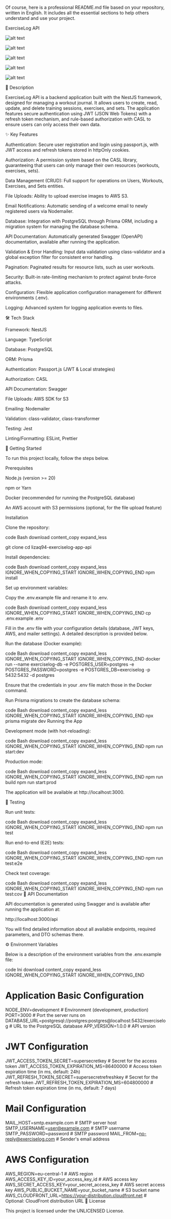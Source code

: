 Of course, here is a professional README.md file based on your repository, written in English. It includes all the essential sections to help others understand and use your project.

ExerciseLog API

![alt text](https://img.shields.io/badge/NestJS-^11.0-red?style=for-the-badge&logo=nestjs)


![alt text](https://img.shields.io/badge/Prisma-^6.4-blueviolet?style=for-the-badge&logo=prisma)


![alt text](https://img.shields.io/badge/PostgreSQL-blue?style=for-the-badge&logo=postgresql)


![alt text](https://img.shields.io/badge/TypeScript-^5.8-blue?style=for-the-badge&logo=typescript)


![alt text](https://img.shields.io/badge/JWT-black?style=for-the-badge&logo=jsonwebtokens)

📖 Description

ExerciseLog API is a backend application built with the NestJS framework, designed for managing a workout journal. It allows users to create, read, update, and delete training sessions, exercises, and sets. The application features secure authentication using JWT (JSON Web Tokens) with a refresh token mechanism, and rule-based authorization with CASL to ensure users can only access their own data.

✨ Key Features

Authentication: Secure user registration and login using passport.js, with JWT access and refresh tokens stored in httpOnly cookies.

Authorization: A permission system based on the CASL library, guaranteeing that users can only manage their own resources (workouts, exercises, sets).

Data Management (CRUD): Full support for operations on Users, Workouts, Exercises, and Sets entities.

File Uploads: Ability to upload exercise images to AWS S3.

Email Notifications: Automatic sending of a welcome email to newly registered users via Nodemailer.

Database: Integration with PostgreSQL through Prisma ORM, including a migration system for managing the database schema.

API Documentation: Automatically generated Swagger (OpenAPI) documentation, available after running the application.

Validation & Error Handling: Input data validation using class-validator and a global exception filter for consistent error handling.

Pagination: Paginated results for resource lists, such as user workouts.

Security: Built-in rate-limiting mechanism to protect against brute-force attacks.

Configuration: Flexible application configuration management for different environments (.env).

Logging: Advanced system for logging application events to files.

🛠️ Tech Stack

Framework: NestJS

Language: TypeScript

Database: PostgreSQL

ORM: Prisma

Authentication: Passport.js (JWT & Local strategies)

Authorization: CASL

API Documentation: Swagger

File Uploads: AWS SDK for S3

Emailing: Nodemailer

Validation: class-validator, class-transformer

Testing: Jest

Linting/Formatting: ESLint, Prettier

🚀 Getting Started

To run this project locally, follow the steps below.

Prerequisites

Node.js (version >= 20)

npm or Yarn

Docker (recommended for running the PostgreSQL database)

An AWS account with S3 permissions (optional, for the file upload feature)

Installation

Clone the repository:

code
Bash
download
content_copy
expand_less

git clone <your-repository-url>
cd lizaq94-exerciselog-app-api

Install dependencies:

code
Bash
download
content_copy
expand_less
IGNORE_WHEN_COPYING_START
IGNORE_WHEN_COPYING_END
npm install

Set up environment variables:

Copy the .env.example file and rename it to .env.

code
Bash
download
content_copy
expand_less
IGNORE_WHEN_COPYING_START
IGNORE_WHEN_COPYING_END
cp .env.example .env

Fill in the .env file with your configuration details (database, JWT keys, AWS, and mailer settings). A detailed description is provided below.

Run the database (Docker example):

code
Bash
download
content_copy
expand_less
IGNORE_WHEN_COPYING_START
IGNORE_WHEN_COPYING_END
docker run --name exerciselog-db -e POSTGRES_USER=postgres -e POSTGRES_PASSWORD=postgres -e POSTGRES_DB=exerciselog -p 5432:5432 -d postgres

Ensure that the credentials in your .env file match those in the Docker command.

Run Prisma migrations to create the database schema:

code
Bash
download
content_copy
expand_less
IGNORE_WHEN_COPYING_START
IGNORE_WHEN_COPYING_END
npx prisma migrate dev
Running the App

Development mode (with hot-reloading):

code
Bash
download
content_copy
expand_less
IGNORE_WHEN_COPYING_START
IGNORE_WHEN_COPYING_END
npm run start:dev

Production mode:

code
Bash
download
content_copy
expand_less
IGNORE_WHEN_COPYING_START
IGNORE_WHEN_COPYING_END
npm run build
npm run start:prod

The application will be available at http://localhost:3000.

🧪 Testing

Run unit tests:

code
Bash
download
content_copy
expand_less
IGNORE_WHEN_COPYING_START
IGNORE_WHEN_COPYING_END
npm run test

Run end-to-end (E2E) tests:

code
Bash
download
content_copy
expand_less
IGNORE_WHEN_COPYING_START
IGNORE_WHEN_COPYING_END
npm run test:e2e

Check test coverage:

code
Bash
download
content_copy
expand_less
IGNORE_WHEN_COPYING_START
IGNORE_WHEN_COPYING_END
npm run test:cov
📄 API Documentation

API documentation is generated using Swagger and is available after running the application at:

http://localhost:3000/api

You will find detailed information about all available endpoints, required parameters, and DTO schemas there.

⚙️ Environment Variables

Below is a description of the environment variables from the .env.example file:

code
Ini
download
content_copy
expand_less
IGNORE_WHEN_COPYING_START
IGNORE_WHEN_COPYING_END
# Application Basic Configuration
NODE_ENV=development # Environment (development, production)
PORT=3000            # Port the server runs on
DATABASE_URL=postgresql://postgres:postgres@localhost:5432/exerciselog # URL to the PostgreSQL database
APP_VERSION=1.0.0    # API version

# JWT Configuration
JWT_ACCESS_TOKEN_SECRET=supersecretkey           # Secret for the access token
JWT_ACCESS_TOKEN_EXPIRATION_MS=86400000          # Access token expiration time (in ms, default: 24h)
JWT_REFRESH_TOKEN_SECRET=supersecretrefreshkey   # Secret for the refresh token
JWT_REFRESH_TOKEN_EXPIRATION_MS=604800000        # Refresh token expiration time (in ms, default: 7 days)

# Mail Configuration
MAIL_HOST=smtp.example.com         # SMTP server host
SMTP_USERNAME=user@example.com     # SMTP username
SMTP_PASSWORD=password             # SMTP password
MAIL_FROM=no-reply@exerciselog.com # Sender's email address

# AWS Configuration
AWS_REGION=eu-central-1               # AWS region
AWS_ACCESS_KEY_ID=your_access_key_id  # AWS access key
AWS_SECRET_ACCESS_KEY=your_secret_access_key # AWS secret access key
AWS_PUBLIC_BUCKET_NAME=your_bucket_name # S3 bucket name
AWS_CLOUDFRONT_URL=https://your-distribution.cloudfront.net # Optional: CloudFront distribution URL
📜 License

This project is licensed under the UNLICENSED License.